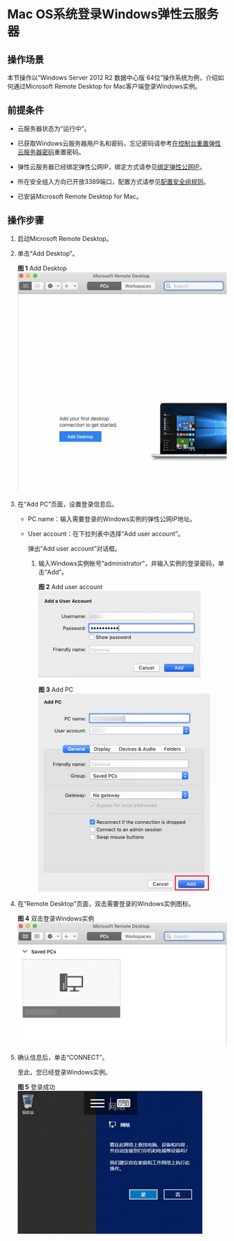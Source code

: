 # Mac OS系统登录Windows弹性云服务器<a name="ZH-CN_TOPIC_0216905452"></a>

## 操作场景<a name="zh-cn_topic_0186715294_section119855715410"></a>

本节操作以“Windows Server 2012 R2 数据中心版 64位”操作系统为例，介绍如何通过Microsoft Remote Desktop for Mac客户端登录Windows实例。

## 前提条件<a name="zh-cn_topic_0186715294_section30111449112059"></a>

-   云服务器状态为“运行中”。
-   已获取Windows云服务器用户名和密码，忘记密码请参考[在控制台重置弹性云服务器密码](在控制台重置弹性云服务器密码.md)重置密码。
-   弹性云服务器已经绑定弹性公网IP，绑定方式请参见[绑定弹性公网IP](绑定弹性公网IP.md)。

-   所在安全组入方向已开放3389端口，配置方式请参见[配置安全组规则](配置安全组规则.md)。
-   已安装Microsoft Remote Desktop for Mac。

## 操作步骤<a name="zh-cn_topic_0186715294_section116615151465"></a>

1.  启动Microsoft Remote Desktop。
2.  单击“Add Desktop”。

    **图 1**  Add Desktop<a name="fig276023113838"></a>  
    ![](figures/Add-Desktop.png "Add-Desktop")

3.  在“Add PC”页面，设置登录信息后。
    -   PC name：输入需要登录的Windows实例的弹性公网IP地址。
    -   User account：在下拉列表中选择“Add user account”。

        弹出“Add user account”对话框。

        1.  输入Windows实例帐号“administrator”，并输入实例的登录密码，单击“Add”。

            **图 2**  Add user account<a name="fig332991311254"></a>  
            ![](figures/Add-user-account.png "Add-user-account")

            **图 3**  Add PC<a name="fig6992121711259"></a>  
            ![](figures/Add-PC.png "Add-PC")


4.  在“Remote Desktop”页面，双击需要登录的Windows实例图标。

    **图 4**  双击登录Windows实例<a name="fig43761521182519"></a>  
    ![](figures/双击登录Windows实例.png "双击登录Windows实例")

5.  确认信息后，单击“CONNECT”。

    至此，您已经登录Windows实例。

    **图 5**  登录成功<a name="fig2049392717253"></a>  
    ![](figures/登录成功.png "登录成功")


